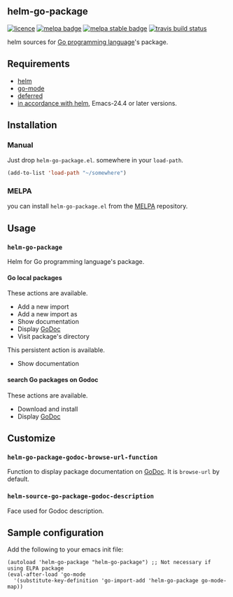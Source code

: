 ## helm-go-package

[![licence][gplv3-badge]][gplv3-link]
[![melpa badge][melpa-badge]][melpa-link]
[![melpa stable badge][melpa-stable-badge]][melpa-stable-link]
[![travis build status](https://travis-ci.org/yasuyk/helm-go-package.svg?branch=master)](https://travis-ci.org/yasuyk/helm-go-package)


helm sources for [Go programming language](http://golang.org/)'s package.

## Requirements

- [helm][helm]
- [go-mode][go-mode]
- [deferred](https://github.com/kiwanami/emacs-deferred)
- [in accordance with helm][helm requirements], Emacs-24.4 or later versions.

## Installation

### Manual

Just drop `helm-go-package.el`. somewhere in your `load-path`.

```lisp
(add-to-list 'load-path "~/somewhere")
```

### MELPA

you can install `helm-go-package.el` from the [MELPA](http://melpa.milkbox.net/) repository.

## Usage

### `helm-go-package`

Helm for Go programming language's package.

#### Go local packages

These actions are available.

* Add a new import
* Add a new import as
* Show documentation
* Display [GoDoc][godoc]
* Visit package's directory

This persistent action is available.

* Show documentation

#### search Go packages on Godoc

These actions are available.

* Download and install
* Display [GoDoc][godoc]

## Customize

### `helm-go-package-godoc-browse-url-function`

Function to display package documentation on [GoDoc][godoc]. It is `browse-url` by default.

### `helm-source-go-package-godoc-description`

Face used for Godoc description.

## Sample configuration

Add the following to your emacs init file:

    (autoload 'helm-go-package "helm-go-package") ;; Not necessary if using ELPA package
    (eval-after-load 'go-mode
      '(substitute-key-definition 'go-import-add 'helm-go-package go-mode-map))

[godoc]:http://godoc.org/
[helm]:https://github.com/emacs-helm/helm
[go-mode]:https://github.com/dominikh/go-mode.el
[travis-badge]: https://travis-ci.org/yasuyk/helm-go-package.svg
[travis-link]: https://travis-ci.org/yasuyk/helm-go-package
[melpa-link]: http://melpa.org/#/helm-go-package
[melpa-stable-link]: http://stable.melpa.org/#/helm-go-package
[melpa-badge]: http://melpa.org/packages/helm-go-package-badge.svg
[melpa-stable-badge]: http://stable.melpa.org/packages/helm-go-package-badge.svg
[gplv3-badge]:http://img.shields.io/badge/license-GPLv3-blue.svg
[gplv3-link]:https://www.gnu.org/copyleft/gpl.html
[helm requirements]:https://github.com/emacs-helm/helm#requirements
